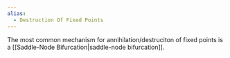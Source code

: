 ```yaml
---
alias:
  - Destruction Of Fixed Points
---
```


The most common mechanism for annihilation/destruciton of fixed points is a [[Saddle-Node Bifurcation|saddle-node bifurcation]].